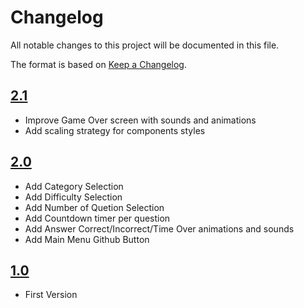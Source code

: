 # Changelog
All notable changes to this project will be documented in this file.

The format is based on [Keep a Changelog](http://keepachangelog.com/en/1.0.0/).

## [2.1](../../releases/tag/v2.1)
- Improve Game Over screen with sounds and animations
- Add scaling strategy for components styles

## [2.0](../../releases/tag/v2.0)
- Add Category Selection
- Add Difficulty Selection
- Add Number of Quetion Selection
- Add Countdown timer per question
- Add Answer Correct/Incorrect/Time Over animations and sounds
- Add Main Menu Github Button

## [1.0](../../releases/tag/v1.0)
- First Version
